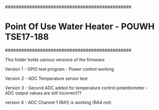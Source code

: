 ###############################################
# Point Of Use Water Heater - POUWH TSE17-188 #
###############################################

This folder holds various versions of the firmware

Version 1 	- GPIO test program
		- Power control working
		
Version 2	- ADC Temperature sensor test

Version 3	- Second ADC added for temperature control potentiometer 
		- ADC output values are still incorrect??

version 4	- ADC Channel 1 (RA1) is working (RA4 not)
